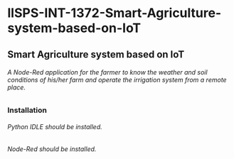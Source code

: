 # llSPS-INT-1372-Smart-Agriculture-system-based-on-IoT

## Smart Agriculture system based on IoT
###### A Node-Red application for the farmer to know the weather and soil conditions of his/her farm and operate the irrigation system from a remote place.
### Installation
###### Python IDLE should be installed.
###### Node-Red should be installed.

